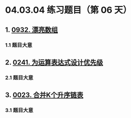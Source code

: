 # 04.03.04 练习题目（第 06 天）

## 1. [0932. 漂亮数组](https://leetcode.cn/problems/beautiful-array/)

### 1.1 题目大意



## 2. [0241. 为运算表达式设计优先级](https://leetcode.cn/problems/different-ways-to-add-parentheses/)

### 2.1 题目大意



## 3. [0023. 合并K个升序链表](https://leetcode.cn/problems/merge-k-sorted-lists/)

### 3.1 题目大意

  
